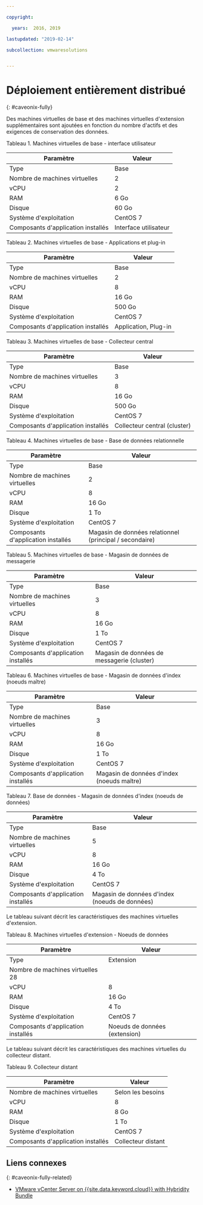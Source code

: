 ```yaml
---

copyright:

  years:  2016, 2019

lastupdated: "2019-02-14"

subcollection: vmwaresolutions


---
```


# Déploiement entièrement distribué
{: #caveonix-fully}

Des machines virtuelles de base et des machines virtuelles d'extension supplémentaires sont ajoutées en fonction du nombre d'actifs et des exigences de conservation des données.

Tableau 1. Machines virtuelles de base - interface utilisateur

|Paramètre	|Valeur|
|---|---|
|Type	|Base|
|Nombre de machines virtuelles	|2|
|vCPU	|2|
|RAM	|6 Go|
|Disque	|60 Go|
|Système d'exploitation	|CentOS 7|
|Composants d'application installés	|Interface utilisateur|

Tableau 2. Machines virtuelles de base - Applications et plug-in

|Paramètre	|Valeur|
|---|---|
|Type	|Base|
|Nombre de machines virtuelles	|2|
|vCPU	|8|
|RAM	|16 Go|
|Disque	|500 Go|
|Système d'exploitation	|CentOS 7|
|Composants d'application installés	|Application, Plug-in|

Tableau 3. Machines virtuelles de base - Collecteur central

|Paramètre	|Valeur |
|---|---|
|Type	|Base |
|Nombre de machines virtuelles	|3 |
|vCPU	|8 |
|RAM	|16 Go |
|Disque	|500 Go |
|Système d'exploitation	|CentOS 7 |
|Composants d'application installés	|Collecteur central (cluster) |

Tableau 4. Machines virtuelles de base - Base de données relationnelle

|Paramètre	|Valeur |
|---|---|
|Type	|Base |
|Nombre de machines virtuelles	|2 |
|vCPU	|8 |
|RAM	|16 Go |
|Disque	|1 To |
|Système d'exploitation|CentOS 7 |
|Composants d'application installés	|Magasin de données relationnel (principal / secondaire) |

Tableau 5. Machines virtuelles de base - Magasin de données de messagerie

|Paramètre	|Valeur |
|---|---|
|Type	|Base |
|Nombre de machines virtuelles	|3 |
|vCPU	|8 |
|RAM	|16 Go |
|Disque	|1 To |
|Système d'exploitation	|CentOS 7 |
|Composants d'application installés	|Magasin de données de messagerie (cluster) |

Tableau 6. Machines virtuelles de base - Magasin de données d'index (noeuds maître)

|Paramètre	|Valeur |
|---|---|
|Type	|Base |
|Nombre de machines virtuelles	|3 |
|vCPU	|8 |
|RAM	|16 Go |
|Disque	|1 To |
|Système d'exploitation	|CentOS 7 |
|Composants d'application installés	|Magasin de données d'index (noeuds maître) |

Tableau 7. Base de données - Magasin de données d'index (noeuds de données)

|Paramètre	|Valeur |
|---|---|
|Type	|Base |
|Nombre de machines virtuelles	|5 |
|vCPU	|8 |
|RAM	|16 Go |
|Disque	|4 To |
|Système d'exploitation	|CentOS 7 |
|Composants d'application installés	|Magasin de données d'index (noeuds de données) |

Le tableau suivant décrit les caractéristiques des machines virtuelles d'extension.

Tableau 8. Machines virtuelles d'extension - Noeuds de données

|Paramètre	|Valeur |
|---|---|
|Type	|Extension |
|Nombre de machines virtuelles  28 |
|vCPU	|8 |
|RAM	|16 Go |
|Disque	|4 To |
|Système d'exploitation	|CentOS 7 |
|Composants d'application installés	|Noeuds de données (extension) |

Le tableau suivant décrit les caractéristiques des machines virtuelles du collecteur distant.

Tableau 9. Collecteur distant

|Paramètre	|Valeur |
|---|---|
|Nombre de machines virtuelles	|Selon les besoins |
|vCPU	|8 |
|RAM	|8 Go |
|Disque	|1 To |
|Système d'exploitation	|CentOS 7 |
|Composants d'application installés	|Collecteur distant |

## Liens connexes
{: #caveonix-fully-related}

* [VMware vCenter Server on {{site.data.keyword.cloud}} with Hybridity Bundle](/docs/services/vmwaresolutions/archiref/vcs?topic=vmware-solutions-vcs-hybridity-intro)
